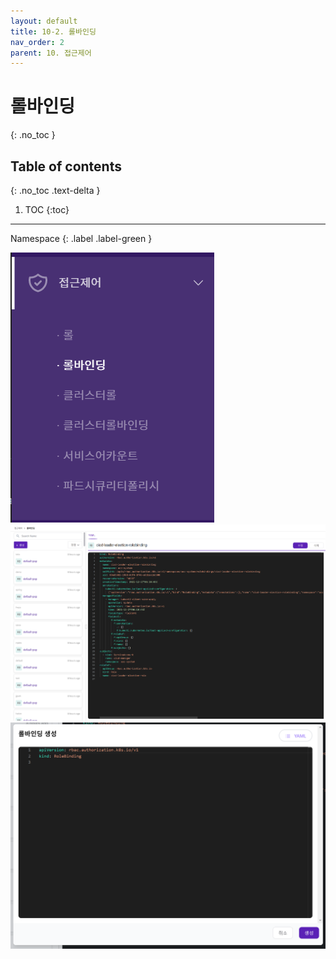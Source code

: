 ```yaml
---
layout: default
title: 10-2. 롤바인딩
nav_order: 2
parent: 10. 접근제어
---
```


# 롤바인딩
{: .no_toc }

## Table of contents
{: .no_toc .text-delta }

1. TOC
{:toc}

---

<div class="code-example" markdown="1">
Namespace
{: .label .label-green }
</div>

![ac-002.png](/assets/images/ac/ac-002.png)
![ac-009.png](/assets/images/ac/ac-009.png)
![ac-010.png](/assets/images/ac/ac-010.png)
